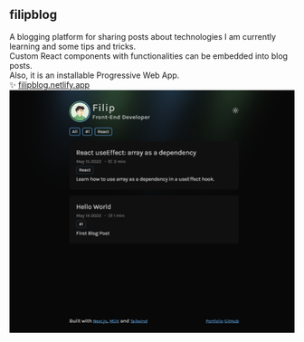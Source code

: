## filipblog

A blogging platform for sharing posts about technologies I am currently learning and some tips and tricks.  
Custom React components with functionalities can be embedded into blog posts.  
Also, it is an installable Progressive Web App.  
✨ [filipblog.netlify.app](https://filipblog.netlify.app/)
![screenshot](https://github.com/alkanoidev/filipblog/blob/main/sc1.png?raw=true)
